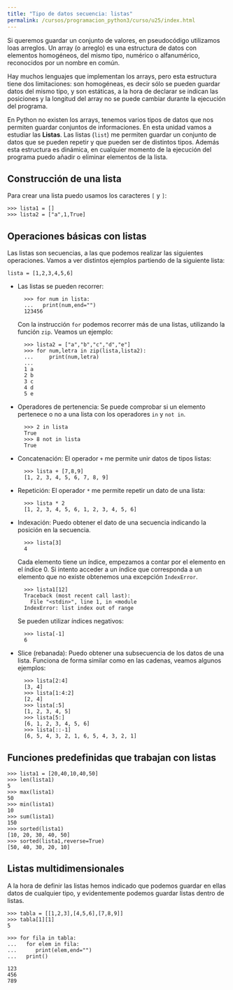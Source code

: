 ```yaml
---
title: "Tipo de datos secuencia: listas"
permalink: /cursos/programacion_python3/curso/u25/index.html
---
```


Si queremos guardar un conjunto de valores, en pseudocódigo utilizamos loas arreglos. Un array (o arreglo) es una estructura de datos con elementos homogéneos, del mismo tipo, numérico o alfanumérico, reconocidos por un nombre en común.

Hay muchos lenguajes que implementan los arrays, pero esta estructura tiene dos limitaciones: son homogéneas, es decir sólo se pueden guardar datos del mismo tipo, y son estáticas, a la hora de declarar se indican las posiciones y la longitud del array no se puede cambiar durante la ejecución del programa.

En Python no existen los arrays, tenemos varios tipos de datos que nos permiten guardar conjuntos de informaciones. En esta unidad vamos a estudiar las **Listas**. Las listas (`list`) me permiten guardar un conjunto de datos que se pueden repetir y que pueden ser de distintos tipos. Además esta estructura es dinámica, en cualquier momento de la ejecución del programa puedo añadir o eliminar elementos de la lista.

## Construcción de una lista 

Para crear una lista puedo usamos los caracteres `[` y `]`:

	>>> lista1 = []
	>>> lista2 = ["a",1,True]

## Operaciones básicas con listas

Las listas son secuencias, a las que podemos realizar las siguientes operaciones. Vamos a ver distintos ejemplos partiendo de la siguiente lista:

	lista = [1,2,3,4,5,6]

* Las listas se pueden recorrer:
	
		>>> for num in lista:
		...   print(num,end="")
		123456

	Con la instrucción `for` podemos recorrer más de una listas, utilizando la función `zip`. Veamos un ejemplo:

		>>> lista2 = ["a","b","c","d","e"]
		>>> for num,letra in zip(lista,lista2):
		...     print(num,letra)
		...
		1 a
		2 b
		3 c
		4 d
		5 e
		
* Operadores de pertenencia: Se puede comprobar si un elemento pertenece o no a una lista con los operadores `in` y `not in`.

		>>> 2 in lista
		True
		>>> 8 not in lista
		True

* Concatenación: El operador `+` me permite unir datos de tipos listas:

		>>> lista + [7,8,9]
		[1, 2, 3, 4, 5, 6, 7, 8, 9]

* Repetición: El operador `*` me permite repetir un dato de una lista:

		>>> lista * 2
		[1, 2, 3, 4, 5, 6, 1, 2, 3, 4, 5, 6]

* Indexación: Puedo obtener el dato de una secuencia indicando la posición en la secuencia.

		>>> lista[3]
		4

    Cada elemento tiene un índice, empezamos a contar por el elemento en el índice 0. Si intento acceder a un índice que corresponda a un elemento que no existe obtenemos una excepción `IndexError`.

		>>> lista1[12]
		Traceback (most recent call last):
		  File "<stdin>", line 1, in <module
		IndexError: list index out of range	

	Se pueden utilizar índices negativos:

		>>> lista[-1]
		6
	
* Slice (rebanada): Puedo obtener una subsecuencia de los datos de una lista. Funciona de forma similar como en las cadenas, veamos algunos ejemplos:

		>>> lista[2:4]
        [3, 4]
        >>> lista[1:4:2]
        [2, 4]
        >>> lista[:5]
        [1, 2, 3, 4, 5]
        >>> lista[5:]
        [6, 1, 2, 3, 4, 5, 6]
        >>> lista[::-1]
        [6, 5, 4, 3, 2, 1, 6, 5, 4, 3, 2, 1]


## Funciones predefinidas que trabajan con listas

	>>> lista1 = [20,40,10,40,50]
	>>> len(lista1)
	5
	>>> max(lista1)
	50
	>>> min(lista1)
	10
	>>> sum(lista1)
	150
	>>> sorted(lista1)
	[10, 20, 30, 40, 50]
	>>> sorted(lista1,reverse=True)
	[50, 40, 30, 20, 10]

## Listas multidimensionales

A la hora de definir las listas hemos indicado que podemos guardar en ellas datos de cualquier tipo, y evidentemente podemos guardar listas dentro de listas. 

	>>> tabla = [[1,2,3],[4,5,6],[7,8,9]]
	>>> tabla[1][1]
	5

	>>> for fila in tabla:
	...   for elem in fila:
	...      print(elem,end="")
	...   print()
	 
	123
	456
	789
